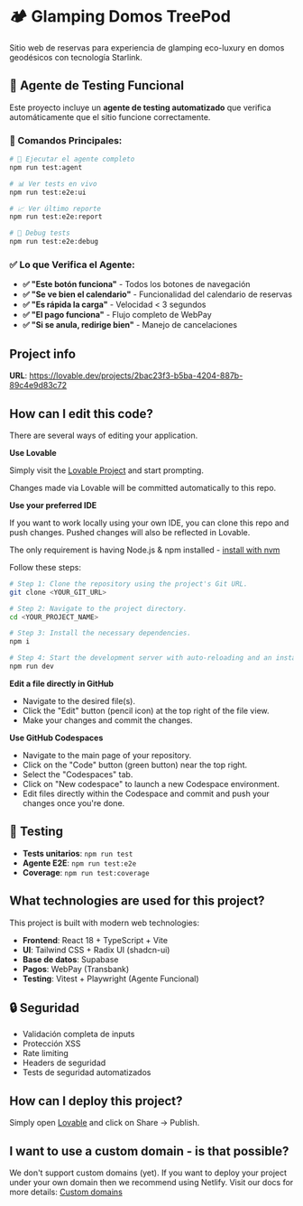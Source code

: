 # 🏕️ Glamping Domos TreePod

Sitio web de reservas para experiencia de glamping eco-luxury en domos geodésicos con tecnología Starlink.

## 🤖 Agente de Testing Funcional

Este proyecto incluye un **agente de testing automatizado** que verifica automáticamente que el sitio funcione correctamente.

### 🚀 Comandos Principales:

```bash
# 🤖 Ejecutar el agente completo
npm run test:agent

# 📊 Ver tests en vivo
npm run test:e2e:ui

# 📈 Ver último reporte
npm run test:e2e:report

# 🐛 Debug tests
npm run test:e2e:debug
```

### ✅ Lo que Verifica el Agente:

- **✅ "Este botón funciona"** - Todos los botones de navegación
- **✅ "Se ve bien el calendario"** - Funcionalidad del calendario de reservas  
- **✅ "Es rápida la carga"** - Velocidad < 3 segundos
- **✅ "El pago funciona"** - Flujo completo de WebPay
- **✅ "Si se anula, redirige bien"** - Manejo de cancelaciones

## Project info

**URL**: https://lovable.dev/projects/2bac23f3-b5ba-4204-887b-89c4e9d83c72

## How can I edit this code?

There are several ways of editing your application.

**Use Lovable**

Simply visit the [Lovable Project](https://lovable.dev/projects/2bac23f3-b5ba-4204-887b-89c4e9d83c72) and start prompting.

Changes made via Lovable will be committed automatically to this repo.

**Use your preferred IDE**

If you want to work locally using your own IDE, you can clone this repo and push changes. Pushed changes will also be reflected in Lovable.

The only requirement is having Node.js & npm installed - [install with nvm](https://github.com/nvm-sh/nvm#installing-and-updating)

Follow these steps:

```sh
# Step 1: Clone the repository using the project's Git URL.
git clone <YOUR_GIT_URL>

# Step 2: Navigate to the project directory.
cd <YOUR_PROJECT_NAME>

# Step 3: Install the necessary dependencies.
npm i

# Step 4: Start the development server with auto-reloading and an instant preview.
npm run dev
```

**Edit a file directly in GitHub**

- Navigate to the desired file(s).
- Click the "Edit" button (pencil icon) at the top right of the file view.
- Make your changes and commit the changes.

**Use GitHub Codespaces**

- Navigate to the main page of your repository.
- Click on the "Code" button (green button) near the top right.
- Select the "Codespaces" tab.
- Click on "New codespace" to launch a new Codespace environment.
- Edit files directly within the Codespace and commit and push your changes once you're done.

## 🧪 Testing

- **Tests unitarios**: `npm run test`
- **Agente E2E**: `npm run test:e2e`
- **Coverage**: `npm run test:coverage`

## What technologies are used for this project?

This project is built with modern web technologies:

- **Frontend**: React 18 + TypeScript + Vite
- **UI**: Tailwind CSS + Radix UI (shadcn-ui)
- **Base de datos**: Supabase
- **Pagos**: WebPay (Transbank)
- **Testing**: Vitest + Playwright (Agente Funcional)

## 🔒 Seguridad

- Validación completa de inputs
- Protección XSS
- Rate limiting
- Headers de seguridad
- Tests de seguridad automatizados

## How can I deploy this project?

Simply open [Lovable](https://lovable.dev/projects/2bac23f3-b5ba-4204-887b-89c4e9d83c72) and click on Share -> Publish.

## I want to use a custom domain - is that possible?

We don't support custom domains (yet). If you want to deploy your project under your own domain then we recommend using Netlify. Visit our docs for more details: [Custom domains](https://docs.lovable.dev/tips-tricks/custom-domain/)

